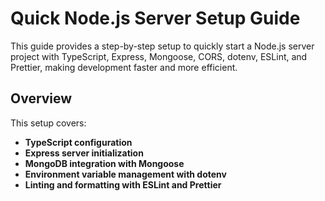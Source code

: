 # Quick Node.js Server Setup Guide

This guide provides a step-by-step setup to quickly start a Node.js server project with TypeScript, Express, Mongoose, CORS, dotenv, ESLint, and Prettier, making development faster and more efficient.

## Overview
This setup covers:
- **TypeScript configuration**
- **Express server initialization**
- **MongoDB integration with Mongoose**
- **Environment variable management with dotenv**
- **Linting and formatting with ESLint and Prettier**
